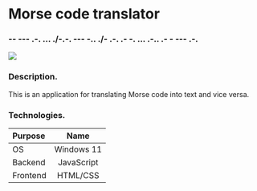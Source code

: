 # Morse code translator

### -- --- .-. ... ./-.-. --- -.. ./- .-. .- -. ... .-.. .- - --- .-.

![](https://img.shields.io/badge/Development:-in_progress-red)

### Description.

This is an application for translating Morse code into text and vice versa.

### Technologies.

| **Purpose** |  **Name**  |
| :---------- | :--------: |
| OS          | Windows 11 |
| Backend     | JavaScript |
| Frontend    |  HTML/CSS  |
